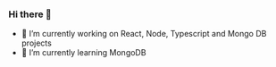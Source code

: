 ### Hi there 👋

- 🔭 I’m currently working on React, Node, Typescript and Mongo DB projects
- 🌱 I’m currently learning MongoDB
